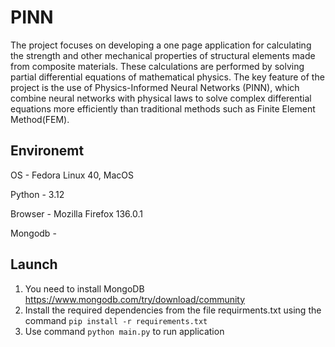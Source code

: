 # PINN
The project focuses on developing a one page application for calculating the strength and other mechanical properties of structural elements made from composite materials. These calculations are performed by solving partial differential equations of mathematical physics. The key feature of the project is the use of Physics-Informed Neural Networks (PINN), which combine neural networks with physical laws to solve complex differential equations more efficiently than traditional methods such as Finite Element Method(FEM).

## Environemt
OS - Fedora Linux 40, MacOS

Python - 3.12

Browser - Mozilla Firefox 136.0.1

Mongodb - 

## Launch
1) You need to install MongoDB https://www.mongodb.com/try/download/community
2) Install the required dependencies from the file requirments.txt using the command ``` pip install -r requirements.txt ```
3) Use command ```python main.py``` to run application
